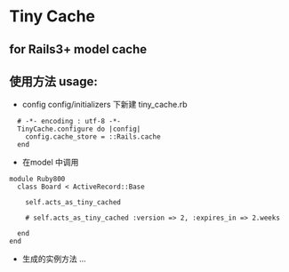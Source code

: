 # Tiny Cache

## for Rails3+ model cache

## 使用方法 usage:

* config
  config/initializers 下新建 tiny_cache.rb

```
  # -*- encoding : utf-8 -*-
  TinyCache.configure do |config|
    config.cache_store = ::Rails.cache
  end
```

* 在model 中调用
```
module Ruby800
  class Board < ActiveRecord::Base

    self.acts_as_tiny_cached
    
    # self.acts_as_tiny_cached :version => 2, :expires_in => 2.weeks

  end
end
```

* 生成的实例方法
...

